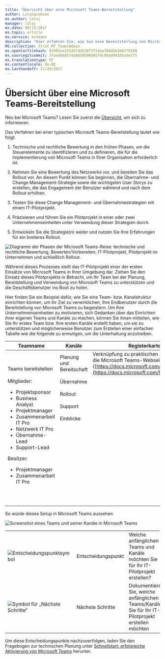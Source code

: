 ```yaml
---
title: "Übersicht über eine Microsoft Teams-Bereitstellung"
author: LolaJacobsen
ms.author: lolaj
manager: lolaj
ms.date: 09/25/2017
ms.topic: article
ms.service: msteams
description: "Hier erfahren Sie, wie Sie eine Bereitstellung von Microsoft Teams durchführen."
MS.collection: Strat_MT_TeamsAdmin
ms.openlocfilehash: 02901ea151d27dd520f5f541e78445b3082f9109
ms.sourcegitcommit: 3faedb6057da8650b06b05f9c9bdd941d5ade175
ms.translationtype: HT
ms.contentlocale: de-DE
ms.lasthandoff: 12/20/2017
---
```

<a name="overview-of-a-microsoft-teams-deployment"></a>Übersicht über eine Microsoft Teams-Bereitstellung
========================================

Neu bei Microsoft Teams? Lesen Sie zuerst die [Übersicht](teams-overview.md), um sich zu informieren.

Das Verfahren bei einer typischen Microsoft Teams-Bereitstellung lautet wie folgt:

1.  Technische und rechtliche Bewertung in den frühen Phasen, um die Steuerelemente zu identifizieren und zu definieren, die für die Implementierung von Microsoft Teams in Ihrer Organisation erforderlich ist.

2.  Nehmen Sie eine Bewertung des Netzwerks vor, und bereiten Sie das Rollout vor. An diesem Punkt können Sie beginnen, die Übernahme- und Change Management-Strategie sowie die wichtigsten User Storys zu erstellen, die das Engagement der Benutzer während und nach dem Rollout erhöhen.

3.  Testen Sie diese Change Management- und Übernahmestrategien mit einem IT-Pilotprojekt.

4.  Präzisieren und führen Sie ein Pilotprojekt in einer oder zwei Unternehmenseinheiten unter Verwendung dieser Strategien durch.

5.  Entwickeln Sie die Strategie(n) weiter und nutzen Sie Ihre Erfahrungen für ein breiteres Rollout.

![Diagramm der Phasen der Microsoft Teams-Reise: technische und rechtliche Bewertung, Bewerten/Vorbereiten, IT-Pilotprojekt, Pilotprojekt im Unternehmen und schließlich Rollout.](media/Overview_of_a_Microsoft_Teams_deployment_image1.png)

Während dieses Prozesses stellt das IT-Pilotprojekt einer der ersten Einsätze von Microsoft Teams in Ihrer Umgebung dar. Ziehen Sie den Einsatz dieses Pilotprojekts in Betracht, um Ihr Team bei der Planung, Bereitstellung und Verwendung von Microsoft Teams zu unterstützen und die Geschäftsbenutzer ins Boot zu holen.

Hier finden Sie ein Beispiel dafür, wie Sie eine Team- bzw. Kanalstruktur einrichten können, um ihr Ziel zu verwirklichen, Ihre Endbenutzer durch die Bereitstellung von Microsoft Teams zu begeistern. Um Ihre Unternehmenseinheiten zu motivieren, sich Gedanken über das Einrichten ihrer eigenen Teams und Kanäle zu machen, können Sie ihnen mitteilen, wie Sie Ihr erstes Team bzw. Ihre ersten Kanäle erstellt haben, um sie zu unterstützen und möglicherweise Benutzer zum Erstellen einer einfachen Tabelle wie die folgende zu ermutigen, um die Unterhaltung anzutreiben.


|Teamname |Kanäle  |Registerkarten  |
|---------|---------|---------|
|Teams bereitstellen<br></br>Mitglieder:<ul><li>Projektsponsor</li><li>Business Analyst</li><li>Projektmanager</li><li>Zusammenarbeit IT Pro</li><li>Netzwerk IT Pro</li><li>Übernahme-Lead </li><li>Support-Lead</li></ul>Besitzer: <ul><li>Projektmanager</li><li>Zusammenarbeit IT Pro</li></ul>      |Planung und Bereitschaft<br></br> Übernahme<br></br> Rollout<br></br> Support<br></br> Einblicke<br></br><br></br><br></br><br></br><br></br><br></br><br></br>          |Verknüpfung zu praktischen Anleitungen für die Microsoft Teams-Webseite ([https://docs.microsoft.com/MicrosoftTeams](https://docs.microsoft.com/MicrosoftTeams)) <br></br><br></br><br></br><br></br><br></br><br></br><br></br><br></br><br></br><br></br><br></br>        |

So würde dieses Setup in Microsoft Teams aussehen:

![Screenshot eines Teams und seiner Kanäle in Microsoft Teams](media/Overview_of_a_Microsoft_Teams_deployment_image2.png)


||||
|---------|---------|---------|
|![Entscheidungspunktsymbol](media/Overview_of_a_Microsoft_Teams_deployment_image3.png)     |Entscheidungspunkt         |Welche anfänglichen Teams und Kanäle möchten Sie für Ihr IT-Pilotprojekt erstellen?         |
|![Symbol für „Nächste Schritte“](media/Overview_of_a_Microsoft_Teams_deployment_image4.png)     |Nächste Schritte         |Dokumentieren Sie, welche anfänglichen Teams/Kanäle Sie für Ihr IT-Pilotprojekt erstellen möchten         |


 

Um diese Entscheidungspunkte nachzuverfolgen, laden Sie den Fragebogen zur technischen Planung unter [Schnellstart: erfolgreiche Aktivierung von Microsoft Teams](http://download.microsoft.com/download/F/3/9/F39B4F10-5720-4516-87E1-91E5A5678EFB/MicrosoftTeams-AdminQuickStart-EnableTeams.docx) herunter.
